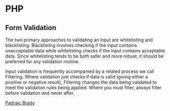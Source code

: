 # PHP
## Form Validation
The two primary approaches to validating an input are whitelisting and blacklisting. Blacklisting involves checking if the input contains unacceptable data while whitelisting checks if the input contains acceptable data. Since whitelisting tends to be both safer and more robust, it should be preferred for any validation routine. 

Input validation is frequently accompanied by a related process we call Filtering. Where validation just checks if data is valid (giving either a positive or negative result), Filtering changes the data being validated to meet the validation rules being applied. Where you must filter, always filter before validation and never after.


[Padraic Brady](http://phpsecurity.readthedocs.org/en/latest/Input-Validation.html)
